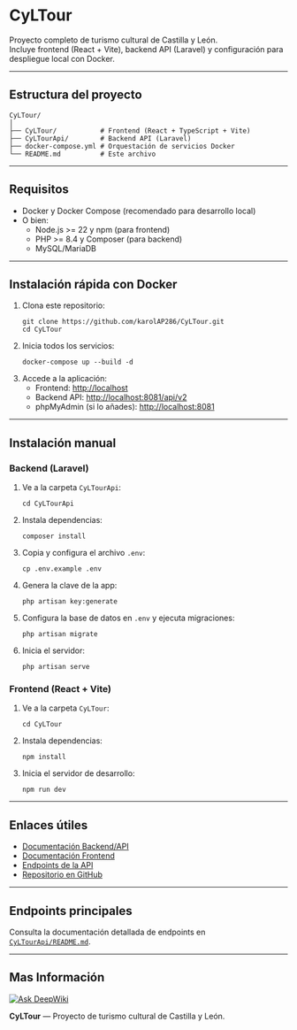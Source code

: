 # CyLTour

Proyecto completo de turismo cultural de Castilla y León.  
Incluye frontend (React + Vite), backend API (Laravel) y configuración para despliegue local con Docker.

---

## Estructura del proyecto

```
CyLTour/
│
├── CyLTour/           # Frontend (React + TypeScript + Vite)
├── CyLTourApi/        # Backend API (Laravel)
├── docker-compose.yml # Orquestación de servicios Docker
└── README.md          # Este archivo
```

---

## Requisitos

- Docker y Docker Compose (recomendado para desarrollo local)
- O bien:
  - Node.js >= 22 y npm (para frontend)
  - PHP >= 8.4 y Composer (para backend)
  - MySQL/MariaDB

---

## Instalación rápida con Docker

1. Clona este repositorio:
    ```
    git clone https://github.com/karolAP286/CyLTour.git
    cd CyLTour
    ```
2. Inicia todos los servicios:
    ```
    docker-compose up --build -d
    ```
3. Accede a la aplicación:
    - Frontend: [http://localhost](http://localhost)
    - Backend API: [http://localhost:8081/api/v2](http://localhost:8081/api/v2)
    - phpMyAdmin (si lo añades): [http://localhost:8081](http://localhost:8081)

---

## Instalación manual

### Backend (Laravel)

1. Ve a la carpeta `CyLTourApi`:
    ```
    cd CyLTourApi
    ```
2. Instala dependencias:
    ```
    composer install
    ```
3. Copia y configura el archivo `.env`:
    ```
    cp .env.example .env
    ```
4. Genera la clave de la app:
    ```
    php artisan key:generate
    ```
5. Configura la base de datos en `.env` y ejecuta migraciones:
    ```
    php artisan migrate
    ```
6. Inicia el servidor:
    ```
    php artisan serve
    ```

### Frontend (React + Vite)

1. Ve a la carpeta `CyLTour`:
    ```
    cd CyLTour
    ```
2. Instala dependencias:
    ```
    npm install
    ```
3. Inicia el servidor de desarrollo:
    ```
    npm run dev
    ```

---

## Enlaces útiles

- [Documentación Backend/API](./CyLTourApi/README.md)
- [Documentación Frontend](./CyLTour/README.md)
- [Endpoints de la API](./CyLTourApi/README.md#endpoints-de-usuario)
- [Repositorio en GitHub](https://github.com/karolAP286/CyLTour)

---

## Endpoints principales

Consulta la documentación detallada de endpoints en [`CyLTourApi/README.md`](./CyLTourApi/README.md).

---
## Mas Información

[![Ask DeepWiki](https://deepwiki.com/badge.svg)](https://deepwiki.com/karolAP286/CyLTour)


**CyLTour** — Proyecto de turismo cultural de Castilla y León.
